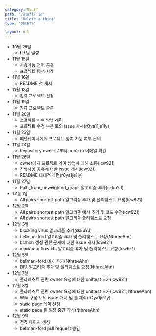 ```yaml
---
category: Stuff
path: '/stuff/:id'
title: 'Delete a thing'
type: 'DELETE'

layout: nil
---
```


* 10월 29일
  * L9 팀 결성
* 11월 15일
  * 사용가능 언어 공유
  * 프로젝트 탐색 시작
* 11월 16일
  * README 첫 개시
* 11월 18일
  * 참여 프로젝트 선정
* 11월 19일
  * 참여 프로젝트 클론
* 11월 20일
  * 프로젝트 기여 방법 계획
  * 프로젝트 수정 부분 토의 issue 개시(rOya11je11y)
* 11월 23일
  * 메인테이너에게 프로젝트 참여 가능 여부 문의
* 11월 24일
  * Repository owner로부터 confirm 이메일 확인
* 11월 26일
  * owner에게 프로젝트 기여 방법에 대해 소통(lcw921)
  * 진행사항 공유에 대한 issue 개시(lcw921)
  * README 대대적 개편(r0ya1je11y)
* 11월 27일
  * Path_from_unweighted_graph 알고리즘 추가(skkuYJ)
* 12월 1일
  * All pairs shortest path 알고리즘 추가 및 풀리퀘스트 요청(lcw921)
* 12월 2일
  * All pairs shortest path 알고리즘 예시 추가 및 코드 수정(lcw921)
  * All pairs shortest path 알고리즘 풀리퀘스트 요청
* 12월 3일
  * blocking virus 알고리즘 추가(skkuYJ)
  * bellman-ford 알고리즘 추가 및 풀리퀘스트 요청(NthreeAhn)
  * branch 생성 관련 문제에 대한 issue 개시(lcw921)
  * maximum flow bfs 알고리즘 추가 및 풀리퀘스트 요청(lcw921)
* 12월 5일
  * bellman-ford 예시 추가(NthreeAhn)
  * DFA 알고리즘 추가 및 풀리퀘스트 요청(NthreeAhn)
* 12월 7일
  * 풀리퀘스트 관련 owner 요청에 대한 unittest 추가(lcw921)
* 12월 8일
  * 풀리퀘스트 관련 owner 요청에 대한 unittest 추가(lcw921, NthreeAhn)
  * Wiki 구성 토의 issue 개시 및 틀 제작(rOya1je11y)
  * static page 테마 선정
  * static page 팀 일정 중간 작성(NthreeAhn)
* 12월 9일
  * 정적 페이지 생성
  * bellman-ford pull request 승인

